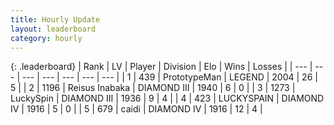 ```yaml
---
title: Hourly Update
layout: leaderboard
category: hourly
---
```


{: .leaderboard}
| Rank | LV | Player | Division | Elo | Wins | Losses |
| --- | --- | --- | --- | --- | --- | --- |
| <span data-change="0">1</span> | 439 | <span title="ID: 66918">PrototypeMan</span> | LEGEND | <span data-change="0">2004</span> | <span data-change="0">26</span> | <span data-change="0">5</span> |
| <span data-change="1">2</span> | 1196 | <span title="ID: 451068">Reisus Inabaka</span> | DIAMOND III | <span data-change="9">1940</span> | <span data-change="1">6</span> | <span data-change="0">0</span> |
| <span data-change="-1">3</span> | 1273 | <span title="ID: 498412">LuckySpin</span> | DIAMOND III | <span data-change="0">1936</span> | <span data-change="0">9</span> | <span data-change="0">4</span> |
| <span data-change="2">4</span> | 423 | <span title="ID: 623829">LUCKYSPAIN</span> | DIAMOND IV | <span data-change="39">1916</span> | <span data-change="4">5</span> | <span data-change="0">0</span> |
| <span data-change="-1">5</span> | 679 | <span title="ID: 517164">caidi</span> | DIAMOND IV | <span data-change="-6">1916</span> | <span data-change="1">12</span> | <span data-change="1">4</span> |